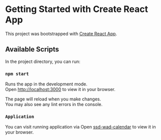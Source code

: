 # Getting Started with Create React App

This project was bootstrapped with [Create React App](https://github.com/facebook/create-react-app).

## Available Scripts

In the project directory, you can run:

### `npm start`

Runs the app in the development mode.\
Open [http://localhost:3000](http://localhost:3000) to view it in your browser.

The page will reload when you make changes.\
You may also see any lint errors in the console.

### `Application`

You can visit running application via
Open [ssd-wad-calendar](https://ssd-wad-calendar-gw3ahkets-jantoandriano.vercel.app) to view it in your browser.
